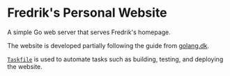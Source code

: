 # Fredrik's Personal Website

A simple Go web server that serves Fredrik's homepage.

The website is developed partially following the guide from [golang.dk](https://golang.dk/).

[`Taskfile`](https://taskfile.dev/) is used to automate tasks such as building, testing, and deploying the website.
